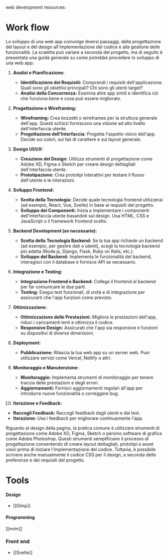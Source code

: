 web development resources:
# Work flow 
Lo sviluppo di una web app coinvolge diversi passaggi, dalla progettazione del layout e del design all'implementazione del codice e alla gestione delle funzionalità. La scaletta può variare a seconda del progetto, ma di seguito è presentata una guida generale su come potrebbe procedere lo sviluppo di una web app:

1. **Analisi e Pianificazione:**
   - **Identificazione dei Requisiti:** Comprendi i requisiti dell'applicazione. Quali sono gli obiettivi principali? Chi sono gli utenti target?
   - **Analisi della Concorrenza:** Esamina altre app simili e identifica ciò che funziona bene e cosa può essere migliorato.

2. **Progettazione e Wireframing:**
   - **Wireframing:** Crea bozzetti o wireframes per la struttura generale dell'app. Questi schizzi forniscono una visione ad alto livello dell'interfaccia utente.
   - **Progettazione dell'Interfaccia:** Progetta l'aspetto visivo dell'app. Decide sui colori, sui tipi di carattere e sul layout generale.

3. **Design UI/UX:**
   - **Creazione del Design:** Utilizza strumenti di progettazione come Adobe XD, Figma o Sketch per creare design dettagliati dell'interfaccia utente.
   - **Prototipazione:** Crea prototipi interattivi per testare il flusso dell'utente e le interazioni.

4. **Sviluppo Frontend:**
   - **Scelta della Tecnologia:** Decide quale tecnologia frontend utilizzerai (ad esempio, React, Vue, Svelte) in base ai requisiti del progetto.
   - **Sviluppo dei Componenti:** Inizia a implementare i componenti dell'interfaccia utente basandoti sul design. Usa HTML, CSS e JavaScript o il framework frontend scelto.

5. **Backend Development (se necessario):**
   - **Scelta della Tecnologia Backend:** Se la tua app richiede un backend (ad esempio, per gestire dati o utenti), scegli la tecnologia backend più adatta (Node.js, Django, Flask, Ruby on Rails, etc.).
   - **Sviluppo del Backend:** Implementa le funzionalità del backend, interagisci con il database e fornisce API se necessario.

6. **Integrazione e Testing:**
   - **Integrazione Frontend e Backend:** Collega il frontend al backend per far comunicare le due parti.
   - **Testing:** Esegui test funzionali, di unità e di integrazione per assicurarti che l'app funzioni come previsto.

7. **Ottimizzazione:**
   - **Ottimizzazione delle Prestazioni:** Migliora le prestazioni dell'app, riduci i caricamenti lenti e ottimizza il codice.
   - **Responsive Design:** Assicurati che l'app sia responsive e funzioni su dispositivi di diverse dimensioni.

8. **Deployment:**
   - **Pubblicazione:** Rilascia la tua web app su un server web. Puoi utilizzare servizi come Vercel, Netlify o altri.

9. **Monitoraggio e Manutenzione:**
   - **Monitoraggio:** Implementa strumenti di monitoraggio per tenere traccia delle prestazioni e degli errori.
   - **Aggiornamenti:** Fornisci aggiornamenti regolari all'app per introdurre nuove funzionalità o correggere bug.

10. **Iterazione e Feedback:**
   - **Raccogli Feedback:** Raccogli feedback dagli utenti e dai test.
   - **Iterazione:** Usa i feedback per migliorare continuamente l'app.

Riguardo al design della pagina, la pratica comune è utilizzare strumenti di progettazione come Adobe XD, Figma, Sketch o persino software di grafica come Adobe Photoshop. Questi strumenti semplificano il processo di progettazione consentendo di creare layout dettagliati, prototipi e asset visivi prima di iniziare l'implementazione del codice. Tuttavia, è possibile scrivere anche manualmente il codice CSS per il design, a seconda delle preferenze e dei requisiti del progetto.

# Tools

#### Design 
- [[Gimp]]

#### Programming 
[[nvim]]

### Front end
- [[Svelte]]
